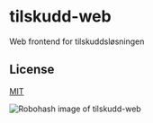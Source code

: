 # tilskudd-web

Web frontend for tilskuddsløsningen

## License

[MIT](LICENSE)

![Robohash image of tilskudd-web](https://robots.kebabstudios.party/tilskudd-web.png "Robohash image of tilskudd-web")